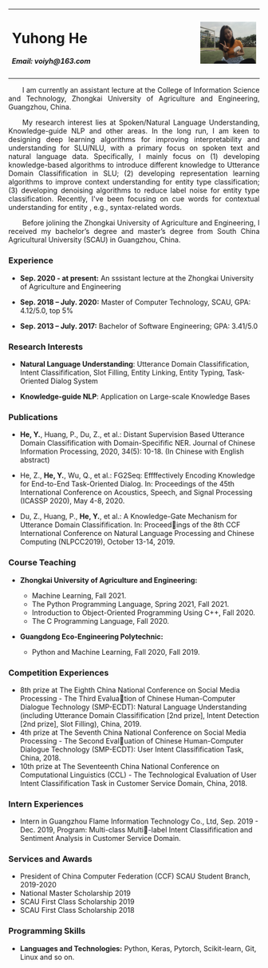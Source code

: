 

<style>
  table div p{font-size=20pt;}
	div p{
    		text-indent: 2em;
  }
</style>
<table border="0" class="info">
  <tr>
    <td width="75%">
      <h1>Yuhong He</h1>
      <div>
        <h5>Email: voiyh@163.com</h5>
      </div>
    </td>
    <td width="25%">
      <img src="./hyhong.jpg" width="100%">
    </td>
  </tr>
</table>
  <div align="justify"> 
    <p>I am currently an assistant lecture at the College of Information Science and Technology, Zhongkai University of Agriculture and Engineering, Guangzhou, China.</p>
    <p>My research interest lies at Spoken/Natural Language Understanding, Knowledge-guide NLP and other areas.  In the long run, I am keen to designing deep learning algorithms for improving interpretability and understanding for SLU/NLU, with a primary focus on spoken text and natural language data. Specifically, I mainly focus on (1) developing knowledge-based algorithms to introduce different knowledge to Utterance Domain Classifification in SLU; (2) developing representation learning algorithms to improve context understanding for entity type classification; (3)  developing denoising algorithms to reduce label noise for entity type classification. Recently, I've been focusing on cue words for contextual understanding for entity , e.g., syntax-related words.</p>
       <p>Before jolining the Zhongkai University of Agriculture and Engineering, I received my bachelor’s degree and master’s degree from South China Agricultural University (SCAU) in Guangzhou, China.</p></div>



### Experience

- **Sep. 2020 - at present:** An sssistant lecture at  the Zhongkai University of Agriculture and Engineering

- **Sep. 2018 – July. 2020:** Master of Computer Technology, SCAU, GPA: 4.12/5.0, top 5%

- **Sep. 2013 – July. 2017:** Bachelor of Software Engineering; GPA: 3.41/5.0

  

### Research Interests

- **Natural Language Understanding**: Utterance Domain Classifification, Intent Classifification, Slot Filling, Entity Linking, Entity Typing, Task-Oriented Dialog System

- **Knowledge-guide NLP**: Application on Large-scale Knowledge Bases

  

### **Publications**

- **He, Y.**, Huang, P., Du, Z., et al.: Distant Supervision Based Utterance Domain Classifification with Domain-Specifific NER. Journal of Chinese Information Processing, 2020, 34(5): 10-18. (In Chinese with English abstract)

- He, Z., **He, Y.**, Wu, Q., et al.: FG2Seq: Effffectively Encoding Knowledge for End-to-End Task-Oriented Dialog. In: Proceedings of the 45th International Conference on Acoustics, Speech, and Signal Processing (ICASSP 2020), May 4-8, 2020.

- Du, Z., Huang, P., **He, Y.**, et al.: A Knowledge-Gate Mechanism for Utterance Domain Classifification. In: Proceedings of the 8th CCF International Conference on Natural Language Processing and Chinese Computing (NLPCC2019), October 13-14, 2019.

  

### **Course Teaching**

- **Zhongkai University of Agriculture and Engineering:**
  - Machine Learning, Fall 2021.
  - The Python Programming Language, Spring 2021, Fall 2021.
  - Introduction to Object-Oriented Programming Using C++, Fall 2020.
  - The C Programming Language, Fall 2020.

- **Guangdong Eco-Engineering Polytechnic:**
  - Python and Machine Learning, Fall 2020, Fall 2019.



### **Competition Experiences**

- 8th prize at The Eighth China National Conference on Social Media Processing - The Third Evaluation of Chinese Human-Computer Dialogue Technology (SMP-ECDT): Natural Language Understanding (including Utterance Domain Classifification [2nd prize], Intent Detection [2nd prize], Slot Filling), China, 2019.
- 4th prize at The Seventh China National Conference on Social Media Processing - The Second Evaluation of Chinese Human-Computer Dialogue Technology (SMP-ECDT): User Intent Classifification Task, China, 2018.
- 10th prize at The Seventeenth China National Conference on Computational Linguistics (CCL) - The Technological Evaluation of User Intent Classifification Task in Customer Service Domain, China, 2018.



### **Intern Experiences**

-  Intern in Guangzhou Flame Information Technology Co., Ltd, Sep. 2019 - Dec. 2019, Program: Multi-class Multi-label Intent Classifification and Sentiment Analysis in Customer Service Domain.




### **Services and Awards**

- President of China Computer Federation (CCF) SCAU Student Branch, 2019-2020
- National Master Scholarship 2019
- SCAU First Class Scholarship 2019
- SCAU First Class Scholarship 2018



### **Programming Skills**

- **Languages and Technologies:** Python, Keras, Pytorch, Scikit-learn, Git, Linux and so on.

